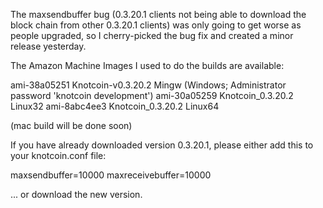 The maxsendbuffer bug (0.3.20.1 clients not being able to download the block chain from other 0.3.20.1 clients) was only going to get
worse as people upgraded, so I cherry-picked the bug fix and created a minor release yesterday.

The Amazon Machine Images I used to do the builds are available:

  ami-38a05251   Knotcoin-v0.3.20.2 Mingw    (Windows; Administrator password 'knotcoin development')
  ami-30a05259   Knotcoin_0.3.20.2 Linux32
  ami-8abc4ee3   Knotcoin_0.3.20.2 Linux64

(mac build will be done soon)

If you have already downloaded version 0.3.20.1, please either add this to your knotcoin.conf file:

  maxsendbuffer=10000
  maxreceivebuffer=10000

... or download the new version.
